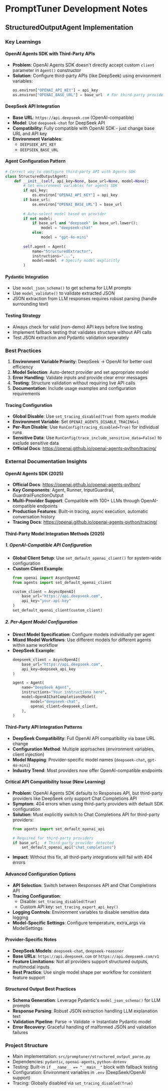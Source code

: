 # PromptTuner Development Notes

## StructuredOutputAgent Implementation

### Key Learnings

#### OpenAI Agents SDK with Third-Party APIs
- **Problem**: OpenAI Agents SDK doesn't directly accept custom `client` parameter in `Agent()` constructor
- **Solution**: Configure third-party APIs (like DeepSeek) using environment variables:
  ```python
  os.environ["OPENAI_API_KEY"] = api_key
  os.environ["OPENAI_BASE_URL"] = base_url  # For third-party providers
  ```

#### DeepSeek API Integration
- **Base URL**: `https://api.deepseek.com` (OpenAI-compatible)
- **Model**: Use `deepseek-chat` for DeepSeek API
- **Compatibility**: Fully compatible with OpenAI SDK - just change base URL and API key
- **Environment Variables**: 
  - `DEEPSEEK_API_KEY`
  - `DEEPSEEK_BASE_URL`

#### Agent Configuration Pattern
```python
# Correct way to configure third-party API with Agents SDK
class StructuredOutputAgent:
    def __init__(self, api_key=None, base_url=None, model=None):
        # Set environment variables for agents SDK
        if api_key:
            os.environ["OPENAI_API_KEY"] = api_key
        if base_url:
            os.environ["OPENAI_BASE_URL"] = base_url
            
        # Auto-select model based on provider
        if not model:
            if base_url and "deepseek" in base_url.lower():
                model = "deepseek-chat"
            else:
                model = "gpt-4o-mini"
        
        self.agent = Agent(
            name="StructuredExtractor",
            instructions="...",
            model=model  # Specify model explicitly
        )
```

#### Pydantic Integration
- Use `model_json_schema()` to get schema for LLM prompts
- Use `model_validate()` to validate extracted JSON
- JSON extraction from LLM responses requires robust parsing (handle surrounding text)

#### Testing Strategy
- Always check for valid (non-demo) API keys before live testing
- Implement fallback testing that validates structure without API calls
- Test JSON extraction and Pydantic validation separately

### Best Practices
1. **Environment Variable Priority**: DeepSeek → OpenAI for better cost efficiency
2. **Model Selection**: Auto-detect provider and set appropriate model
3. **Error Handling**: Validate inputs and provide clear error messages
4. **Testing**: Structure validation without requiring live API calls
5. **Documentation**: Include usage examples and configuration requirements

#### Tracing Configuration
- **Global Disable**: Use `set_tracing_disabled(True)` from `agents` module
- **Environment Variable**: Set `OPENAI_AGENTS_DISABLE_TRACING=1` 
- **Per-Run Disable**: Use `RunConfig(tracing_disabled=True)` for individual runs
- **Sensitive Data**: Use `RunConfig(trace_include_sensitive_data=False)` to exclude sensitive data
- **Official Docs**: https://openai.github.io/openai-agents-python/tracing/

### External Documentation Insights

#### OpenAI Agents SDK (2025)
- **Official Docs**: https://openai.github.io/openai-agents-python/
- **Key Components**: Agent, Runner, InputGuardrail, GuardrailFunctionOutput
- **Multi-Provider Support**: Compatible with 100+ LLMs through OpenAI-compatible endpoints
- **Production Features**: Built-in tracing, async execution, automatic conversation history
- **Tracing Docs**: https://openai.github.io/openai-agents-python/tracing/

#### Third-Party Model Integration Methods (2025)

##### 1. OpenAI-Compatible API Configuration
- **Global Client Setup**: Use `set_default_openai_client()` for system-wide configuration
- **Custom Client Example**:
  ```python
  from openai import AsyncOpenAI
  from agents import set_default_openai_client
  
  custom_client = AsyncOpenAI(
      base_url="https://api.deepseek.com",
      api_key="your-api-key"
  )
  set_default_openai_client(custom_client)
  ```

##### 2. Per-Agent Model Configuration
- **Direct Model Specification**: Configure models individually per agent
- **Mixed Model Workflows**: Use different models for different agents within same workflow
- **DeepSeek Example**:
  ```python
  deepseek_client = AsyncOpenAI(
      base_url="https://api.deepseek.com",
      api_key=deepseek_api_key
  )
  
  agent = Agent(
      name="DeepSeek Agent",
      instructions="Your instructions here",
      model=OpenAIChatCompletionsModel(
          model="deepseek-chat",
          openai_client=deepseek_client,
      ),
  )
  ```

#### Third-Party API Integration Patterns
- **DeepSeek Compatibility**: Full OpenAI API compatibility via base URL change
- **Configuration Method**: Multiple approaches (environment variables, client injection)
- **Model Mapping**: Provider-specific model names (`deepseek-chat`, `gpt-4o-mini`)
- **Industry Trend**: Most providers now offer OpenAI-compatible endpoints

#### Critical API Compatibility Issue (New Learning)
- **Problem**: OpenAI Agents SDK defaults to Responses API, but third-party providers like DeepSeek only support Chat Completions API
- **Symptom**: 404 errors when using third-party providers with default SDK configuration
- **Solution**: Must explicitly switch to Chat Completions API for third-party providers:
  ```python
  from agents import set_default_openai_api
  
  # Required for third-party providers
  if base_url:  # Third-party provider detected
      set_default_openai_api("chat_completions")
  ```
- **Impact**: Without this fix, all third-party integrations will fail with 404 errors

#### Advanced Configuration Options
- **API Selection**: Switch between Responses API and Chat Completions API
- **Tracing Configuration**: 
  - Disable: `set_tracing_disabled(True)`
  - Custom API key: `set_tracing_export_api_key()`
- **Logging Controls**: Environment variables to disable sensitive data logging
- **Model-Specific Settings**: Configure temperature, extra_args via ModelSettings

#### Provider-Specific Notes
- **DeepSeek Models**: `deepseek-chat`, `deepseek-reasoner`
- **Base URLs**: `https://api.deepseek.com` or `https://api.deepseek.com/v1`
- **Feature Limitations**: Not all providers support structured outputs, multimodal inputs
- **Best Practice**: Use single model shape per workflow for consistent feature support

#### Structured Output Best Practices
- **Schema Generation**: Leverage Pydantic's `model_json_schema()` for LLM prompts
- **Response Parsing**: Robust JSON extraction handling LLM explanation text
- **Validation Pipeline**: Parse → Validate → Instantiate Pydantic model
- **Error Recovery**: Graceful handling of malformed JSON and validation failures

### Project Structure
- Main implementation: `src/promptuner/structured_output_parse.py`
- Dependencies: `pydantic`, `openai-agents`, `python-dotenv`
- Testing: Built-in `if __name__ == "__main__"` block with fallback testing
- Configuration: Environment variables in `.env` (DeepSeek/OpenAI support)
- Tracing: Globally disabled via `set_tracing_disabled(True)`